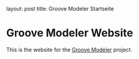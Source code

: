 layout: post
title: Groove Modeler Startseite

# Groove Modeler Website

This is the website for the [Groove Modeler](https://github.com/fritzfeger/groove-modeler) project.
